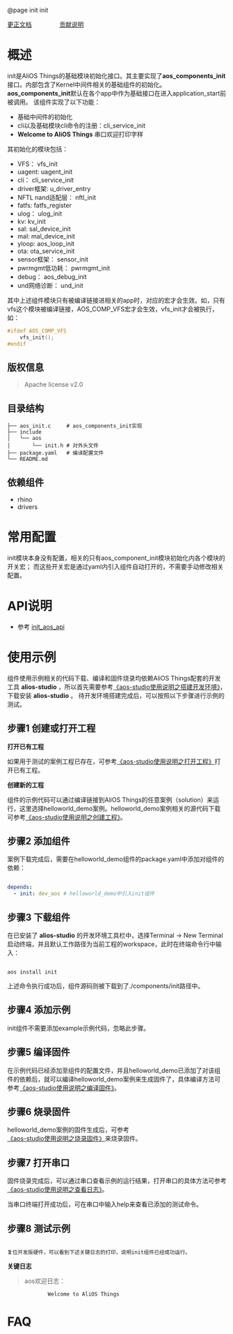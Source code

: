 @page init init

[更正文档](https://gitee.com/alios-things/init/edit/rel_3.3.0/README.md) &emsp;&emsp;&emsp;&emsp; [贡献说明](https://g.alicdn.com/alios-things-3.3/doc/contribute_doc.html)

# 概述
init是AliOS Things的基础模块初始化接口。其主要实现了**aos_components_init**接口。内部包含了Kernel中间件相关的基础组件的初始化。**aos_components_init**默认在各个app中作为基础接口在进入application_start前被调用。
该组件实现了以下功能：
- 基础中间件的初始化
- cli以及基础模块cli命令的注册：cli_service_init
- **Welcome to AliOS Things** 串口欢迎打印字样

其初始化的模块包括：
- VFS： vfs_init
- uagent: uagent_init
- cli： cli_service_init
- driver框架: u_driver_entry
- NFTL nand适配层： nftl_init
- fatfs: fatfs_register
- ulog： ulog_init
- kv: kv_init
- sal: sal_device_init
- mal: mal_device_init
- yloop: aos_loop_init
- ota: ota_service_init
- sensor框架： sensor_init
- pwrmgmt低功耗： pwrmgmt_init
- debug： aos_debug_init
- und网络诊断： und_init

其中上述组件模块只有被编译链接进相关的app时，对应的宏才会生效。如，只有vfs这个模块被编译链接，AOS_COMP_VFS宏才会生效，vfs_init才会被执行，如：
```C
#ifdef AOS_COMP_VFS
    vfs_init();
#endif
```

## 版权信息
> Apache license v2.0

## 目录结构
```tree
├── aos_init.c     # aos_components_init实现
├── include
│   └── aos
│       └── init.h # 对外头文件
├── package.yaml   # 编译配置文件
└── README.md
```

## 依赖组件
* rhino
* drivers

# 常用配置
init模块本身没有配置，相关的只有aos_component_init模块初始化内各个模块的开关宏；
而这些开关宏是通过yaml内引入组件自动打开的，不需要手动修改相关配置。

# API说明

- 参考 [init_aos_api](https://g.alicdn.com/alios-things-3.3/doc/group__init__aos__api.html)

# 使用示例

组件使用示例相关的代码下载、编译和固件烧录均依赖AliOS Things配套的开发工具 **alios-studio** ，所以首先需要参考[《aos-studio使用说明之搭建开发环境》](https://g.alicdn.com/alios-things-3.3/doc/setup_env.html)，下载安装 **alios-studio** 。
待开发环境搭建完成后，可以按照以下步骤进行示例的测试。

## 步骤1 创建或打开工程

**打开已有工程**

如果用于测试的案例工程已存在，可参考[《aos-studio使用说明之打开工程》](https://g.alicdn.com/alios-things-3.3/doc/open_project.html)打开已有工程。

**创建新的工程**

组件的示例代码可以通过编译链接到AliOS Things的任意案例（solution）来运行，这里选择helloworld_demo案例。helloworld_demo案例相关的源代码下载可参考[《aos-studio使用说明之创建工程》](https://g.alicdn.com/alios-things-3.3/doc/create_project.html)。

## 步骤2 添加组件

案例下载完成后，需要在helloworld_demo组件的package.yaml中添加对组件的依赖：

```yaml

depends:
  - init: dev_aos # helloworld_demo中引入init组件

```

## 步骤3 下载组件

在已安装了 **alios-studio** 的开发环境工具栏中，选择Terminal -> New Terminal启动终端，并且默认工作路径为当前工程的workspace，此时在终端命令行中输入：

```shell

aos install init

```

上述命令执行成功后，组件源码则被下载到了./components/init路径中。

## 步骤4 添加示例

init组件不需要添加example示例代码，忽略此步骤。


## 步骤5 编译固件

在示例代码已经添加至组件的配置文件，并且helloworld_demo已添加了对该组件的依赖后，就可以编译helloworld_demo案例来生成固件了，具体编译方法可参考[《aos-studio使用说明之编译固件》](https://g.alicdn.com/alios-things-3.3/doc/build_project.html)。

## 步骤6 烧录固件

helloworld_demo案例的固件生成后，可参考[《aos-studio使用说明之烧录固件》](https://g.alicdn.com/alios-things-3.3/doc/burn_image.html)来烧录固件。

## 步骤7 打开串口

固件烧录完成后，可以通过串口查看示例的运行结果，打开串口的具体方法可参考[《aos-studio使用说明之查看日志》](https://g.alicdn.com/alios-things-3.3/doc/view_log.html)。

当串口终端打开成功后，可在串口中输入help来查看已添加的测试命令。

## 步骤8 测试示例

```shell

复位开发版硬件，可以看到下述关键日志的打印，说明init组件已经成功运行。

```

**关键日志**
> aos欢迎日志：
```shell
             Welcome to AliOS Things           
```

# FAQ
